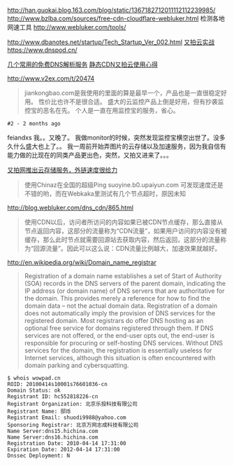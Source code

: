 http://han.guokai.blog.163.com/blog/static/1367182712011112112239985/
http://www.bzlba.com/sources/free-cdn-cloudflare-webluker.html
检测各地网速工具
http://www.webluker.com/tools/

http://www.dbanotes.net/startup/Tech_Startup_Ver_002.html
[又拍云实战](http://www.blogkid.net/archives/2782.html)
https://www.dnspod.cn/

[几个常用的免费DNS解析服务](http://liwish.com/2009/04/28/130.html)
[静态CDN又拍云使用心得](http://wordpress.org.cn/thread-106194-1-1.html)

http://www.v2ex.com/t/20474
>jiankongbao.com是我使用的里面的算是最早一个，产品也是一直很稳定好用。 性价比也许不是很合适。 盛大的云监控产品上倒是好用，但有抄袭监控宝的恶名在先。 个人是一直在用监控宝的服务，省心。


	#2 - 2 months ago   
feiandxs
我。。又晚了。 
我做monitor的时候，突然发现监控宝横空出世了。没多久什么盛大也上了。。 
我一周前开始弄图片的云存储以及加速服务，因为我自信有能力做的比现在的同类产品更出色，突然，又拍又进来了。。。 

[又拍网推出云存储服务，外链速度很给力](http://www.suoyine.com/archives/1017.html)
>使用Chinaz在全国的超级Ping suoyine.b0.upaiyun.com 可发现速度还是不错的哟，而在Webkaka里测试有几个节点超时，原因未知

http://blog.webluker.com/dns_cdn/865.html
>使用CDN以后，访问者所访问的内容如果已被CDN节点缓存，那么直接从节点返回内容，这部分的流量称为“CDN流量”，如果用户访问的内容没有被缓存，那么此时节点就需要回源站去获取内容，然后返回，这部分的流量称为“回源流量”。因此可以这么说：CDN流量比例越大，加速效果就越好。

http://en.wikipedia.org/wiki/Domain_name_registrar

>Registration of a domain name establishes a set of Start of Authority (SOA) records in the DNS servers of the parent domain, indicating the IP address (or domain name) of DNS servers that are authoritative for the domain. This provides merely a reference for how to find the domain data – not the actual domain data.
>Registration of a domain does not automatically imply the provision of DNS services for the registered domain. Most registrars do offer DNS hosting as an optional free service for domains registered through them. If DNS services are not offered, or the end-user opts out, the end-user is responsible for procuring or self-hosting DNS services. Without DNS services for the domain, the registration is essentially useless for Internet services, although this situation is often encountered with domain parking and cybersquatting.


	$ whois wowpad.cn
	ROID: 20100414s10001s76601036-cn
	Domain Status: ok
	Registrant ID: hc552818226-cn
	Registrant Organization: 北京乐投科技有限公司
	Registrant Name: 邸烁
	Registrant Email: shuodi9988@yahoo.com
	Sponsoring Registrar: 北京万网志成科技有限公司
	Name Server:dns15.hichina.com
	Name Server:dns16.hichina.com
	Registration Date: 2010-04-14 17:31:00
	Expiration Date: 2012-04-14 17:31:00
	Dnssec Deployment: N
